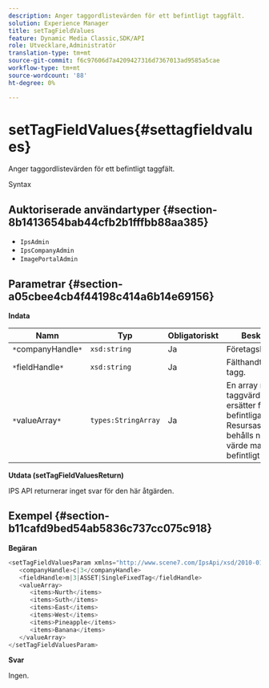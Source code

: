 ```yaml
---
description: Anger taggordlistevärden för ett befintligt taggfält.
solution: Experience Manager
title: setTagFieldValues
feature: Dynamic Media Classic,SDK/API
role: Utvecklare,Administratör
translation-type: tm+mt
source-git-commit: f6c97606d7a4209427316d7367013ad9585a5cae
workflow-type: tm+mt
source-wordcount: '88'
ht-degree: 0%

---
```



# setTagFieldValues{#settagfieldvalues}

Anger taggordlistevärden för ett befintligt taggfält.

Syntax

## Auktoriserade användartyper {#section-8b1413654bab44cfb2b1fffbb88aa385}

* `IpsAdmin`
* `IpsCompanyAdmin`
* `ImagePortalAdmin`

## Parametrar {#section-a05cbee4cb4f44198c414a6b14e69156}

**Indata**

| Namn | Typ | Obligatoriskt | Beskrivning |
|---|---|---|---|
| `*`companyHandle`*` | `xsd:string` | Ja | Företagshandtag. |
| `*`fieldHandle`*` | `xsd:string` | Ja | Fälthandtag för tagg. |
| `*`valueArray`*` | `types:StringArray` | Ja | En array med taggvärden som ersätter fältets befintliga ordlista. Resursassociationer behålls när ett nytt värde matchar ett befintligt värde. |

**Utdata (setTagFieldValuesReturn)**

IPS API returnerar inget svar för den här åtgärden.

## Exempel {#section-b11cafd9bed54ab5836c737cc075c918}

**Begäran**

```java
<setTagFieldValuesParam xmlns="http://www.scene7.com/IpsApi/xsd/2010-01-31">
   <companyHandle>c|3</companyHandle>
   <fieldHandle>m|3|ASSET|SingleFixedTag</fieldHandle>
   <valueArray>
      <items>Nurth</items>
      <items>Suth</items>
      <items>East</items>
      <items>West</items>
      <items>Pineapple</items>
      <items>Banana</items>
   </valueArray>
</setTagFieldValuesParam>
```

**Svar**

Ingen.
